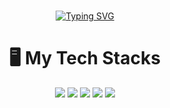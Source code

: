 


# <div align="center">
<div align="center"> <a href="https://git.io/typing-svg"><img src="https://readme-typing-svg.demolab.com?font=Fira+Code&size=35&duration=3000&pause=1000&color=000000&width=435&lines=Back-End+Developer;Wangyu" alt="Typing SVG" /></a>
</div>
</div>
  
# <div align="center"> 🖥️ My Tech Stacks
<div align="center">
<img src="https://img.shields.io/badge/c-%2300599C.svg?style=for-the-badge&logo=c&logoColor=white"/>
<img src="https://img.shields.io/badge/java-007396?style=for-the-badge&logo=java&logoColor=white">
<img src="https://img.shields.io/badge/mariaDB-003545?style=for-the-badge&logo=mariaDB&logoColor=white">
<img src="https://img.shields.io/badge/spring-6DB33F?style=for-the-badge&logo=spring&logoColor=white">
<img src="https://img.shields.io/badge/springboot-6DB33F?style=for-the-badge&logo=springboot&logoColor=white">
</div>



